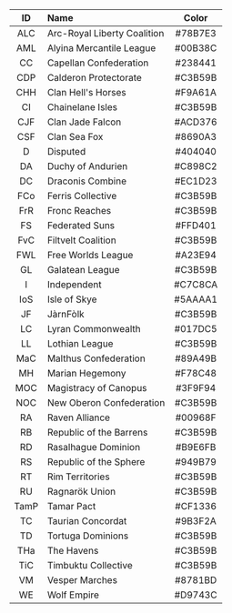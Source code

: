 ID | Name | Color
:---: | :--- | :---:
ALC | Arc-Royal Liberty Coalition | #78B7E3
AML | Alyina Mercantile League | #00B38C
CC | Capellan Confederation | #238441
CDP | Calderon Protectorate | #C3B59B
CHH | Clan Hell's Horses | #F9A61A
CI | Chainelane Isles | #C3B59B
CJF | Clan Jade Falcon | #ACD376
CSF | Clan Sea Fox | #8690A3
D | Disputed | #404040
DA | Duchy of Andurien | #C898C2
DC | Draconis Combine | #EC1D23
FCo | Ferris Collective | #C3B59B
FrR | Fronc Reaches | #C3B59B
FS | Federated Suns | #FFD401
FvC | Filtvelt Coalition | #C3B59B
FWL | Free Worlds League | #A23E94
GL | Galatean League | #C3B59B
I | Independent | #C7C8CA
IoS | Isle of Skye | #5AAAA1
JF | JàrnFòlk | #C3B59B
LC | Lyran Commonwealth | #017DC5
LL | Lothian League | #C3B59B
MaC | Malthus Confederation | #89A49B
MH | Marian Hegemony | #F78C48
MOC | Magistracy of Canopus | #3F9F94
NOC | New Oberon Confederation | #C3B59B
RA | Raven Alliance | #00968F
RB | Republic of the Barrens | #C3B59B
RD | Rasalhague Dominion | #B9E6FB
RS | Republic of the Sphere | #949B79
RT | Rim Territories | #C3B59B
RU | Ragnarök Union | #C3B59B
TamP | Tamar Pact | #CF1336
TC | Taurian Concordat | #9B3F2A
TD | Tortuga Dominions | #C3B59B
THa | The Havens | #C3B59B
TiC | Timbuktu Collective | #C3B59B
VM | Vesper Marches | #8781BD
WE | Wolf Empire | #D9743C
